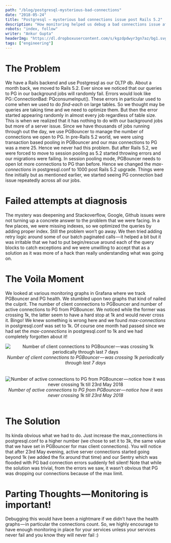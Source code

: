 ```yaml
---
path: "/blog/postgresql-mysterious-bad-connections"
date: "2018-05-24"
title: "Postgresql — mysterious bad connections issue post Rails 5.2"
description: "How monitoring helped us debug a bad connections issue after a Rails upgrade."
robots: "index, follow"
writer: "Ankur Gupta"
headerImg: "https://dl.dropboxusercontent.com/s/kgzdpdwyr3gn7az/bg1.svg?dl=1"
tags: ["engineering"]
---
```


# The Problem

We have a Rails backend and use Postgresql as our OLTP db. About a month back, we moved to Rails 5.2. Ever since we noticed that our queries to PG in our background jobs will randomly fail. Errors would look like PG::ConnectionBad: PQconsumeInput(). These errors in particular used to come when we used to do _find-each_ on large tables. So we thought may be queries are taking time and we need to optimize them. But then the error started appearing randomly in almost every job regardless of table size. This is when we realized that it has nothing to do with our background jobs but more of a server issue. Since we have thousands of jobs running through out the day, we use PGBouncer to manage the number of connections we open to PG. In pre-Rails 5.2 world, we were using transaction based pooling in PGBouncer and our max connections to PG was a mere 25. Hence we never had this problem. But after Rails 5.2, we were forced to move to session pooling as 5.2 started throwing errors and our migrations were failing. In session pooling mode, PGBouncer needs to open lot more connections to PG than before. Hence we changed the _max-connections_ in postgresql.conf to 1000 post Rails 5.2 upgrade. Things were fine initially but as mentioned earlier, we started seeing PG connection bad issue repeatedly across all our jobs.

# Failed attempts at diagnosis

The mystery was deepening and Stackoverflow, Google, Github issues were not turning up a concrete answer to the problem that we were facing. In a few places, we were missing indexes, so we optimized the queries by adding proper index. Still the problem won’t go away. We then tried adding retry logic around some of our batch paginated calls — it helped a bit but it was irritable that we had to put begin/rescue around each of the query blocks to catch exceptions and we were unwilling to accept that as a solution as it was more of a hack than really understanding what was going on.

# The Voila Moment

We looked at various monitoring graphs in Grafana where we track PGBouncer and PG health. We stumbled upon two graphs that kind of nailed the culprit. The number of client connections to PGBouncer and number of active connections to PG from PGBouncer. We noticed while the former was crossing 1k, the latter seem to have a hard stop at 1k and would never cross it. Bingo! We knew something is wrong here and we found _max-connections_ in postgresql.conf was set to 1k. Of course one month had passed since we had set the _max-connections_ in postgresql.conf to 1k and we had completely forgotten about it!

<center>
<img src="https://cdn-images-1.medium.com/max/2000/1*NtP9C6y4x6U1Bo5a1WRpFA.png" alt="Number of client connections to PGBouncer — was crossing 1k periodically through last 7 days" title="Number of client connections to PGBouncer — was crossing 1k periodically through last 7 days" />
</center>
<center><i>Number of client connections to PGBouncer — was crossing 1k periodically through last 7 days</i></center><br><br>

<center>
<img src="https://cdn-images-1.medium.com/max/2000/1*qQSmqJGFGi7085V0l9EMiQ.png" alt="Number of active connections to PG from PGBouncer — notice how it was never crossing 1k till 23rd May 2018" title="Number of active connections to PG from PGBouncer — notice how it was never crossing 1k till 23rd May 2018" />
</center>
<center><i>Number of active connections to PG from PGBouncer — notice how it was never crossing 1k till 23rd May 2018</i></center><br>

# The Solution

Its kinda obvious what we had to do. Just increase the max_connections in postgresql.conf to a higher number (we chose to set it to 3k, the same value that we have set in PGBouncer for max client connections). You will notice that after 23rd May evening, active server connections started going beyond 1k (we added the fix around that time) and our Sentry which was flooded with PG bad connection errors suddenly fell silent! Note that while the solution was trivial, from the errors we saw, it wasn’t obvious that PG was dropping our connections because of the max limit.

# Parting Thoughts — Monitoring is important!

Debugging this would have been a nightmare if we didn’t have the health graphs — in particular the connections count. So, we highly encourage to have enough monitoring in place for your services unless your services never fail and you know they will never fail :)
